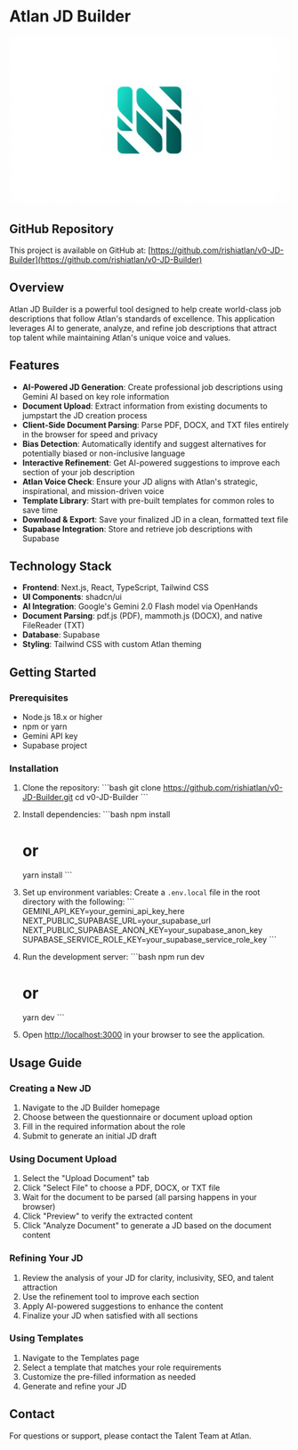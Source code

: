 # Atlan JD Builder

![Atlan Logo](public/images/atlan-logo.png)

## GitHub Repository

This project is available on GitHub at: [https://github.com/rishiatlan/v0-JD-Builder](https://github.com/rishiatlan/v0-JD-Builder)

## Overview

Atlan JD Builder is a powerful tool designed to help create world-class job descriptions that follow Atlan's standards of excellence. This application leverages AI to generate, analyze, and refine job descriptions that attract top talent while maintaining Atlan's unique voice and values.

## Features

- **AI-Powered JD Generation**: Create professional job descriptions using Gemini AI based on key role information
- **Document Upload**: Extract information from existing documents to jumpstart the JD creation process
- **Client-Side Document Parsing**: Parse PDF, DOCX, and TXT files entirely in the browser for speed and privacy
- **Bias Detection**: Automatically identify and suggest alternatives for potentially biased or non-inclusive language
- **Interactive Refinement**: Get AI-powered suggestions to improve each section of your job description
- **Atlan Voice Check**: Ensure your JD aligns with Atlan's strategic, inspirational, and mission-driven voice
- **Template Library**: Start with pre-built templates for common roles to save time
- **Download & Export**: Save your finalized JD in a clean, formatted text file
- **Supabase Integration**: Store and retrieve job descriptions with Supabase

## Technology Stack

- **Frontend**: Next.js, React, TypeScript, Tailwind CSS
- **UI Components**: shadcn/ui
- **AI Integration**: Google's Gemini 2.0 Flash model via OpenHands
- **Document Parsing**: pdf.js (PDF), mammoth.js (DOCX), and native FileReader (TXT)
- **Database**: Supabase
- **Styling**: Tailwind CSS with custom Atlan theming

## Getting Started

### Prerequisites

- Node.js 18.x or higher
- npm or yarn
- Gemini API key
- Supabase project

### Installation

1. Clone the repository:
   \`\`\`bash
   git clone https://github.com/rishiatlan/v0-JD-Builder.git
   cd v0-JD-Builder
   \`\`\`

2. Install dependencies:
   \`\`\`bash
   npm install
   # or
   yarn install
   \`\`\`

3. Set up environment variables:
   Create a `.env.local` file in the root directory with the following:
   \`\`\`
   GEMINI_API_KEY=your_gemini_api_key_here
   NEXT_PUBLIC_SUPABASE_URL=your_supabase_url
   NEXT_PUBLIC_SUPABASE_ANON_KEY=your_supabase_anon_key
   SUPABASE_SERVICE_ROLE_KEY=your_supabase_service_role_key
   \`\`\`

4. Run the development server:
   \`\`\`bash
   npm run dev
   # or
   yarn dev
   \`\`\`

5. Open [http://localhost:3000](http://localhost:3000) in your browser to see the application.

## Usage Guide

### Creating a New JD

1. Navigate to the JD Builder homepage
2. Choose between the questionnaire or document upload option
3. Fill in the required information about the role
4. Submit to generate an initial JD draft

### Using Document Upload

1. Select the "Upload Document" tab
2. Click "Select File" to choose a PDF, DOCX, or TXT file
3. Wait for the document to be parsed (all parsing happens in your browser)
4. Click "Preview" to verify the extracted content
5. Click "Analyze Document" to generate a JD based on the document content

### Refining Your JD

1. Review the analysis of your JD for clarity, inclusivity, SEO, and talent attraction
2. Use the refinement tool to improve each section
3. Apply AI-powered suggestions to enhance the content
4. Finalize your JD when satisfied with all sections

### Using Templates

1. Navigate to the Templates page
2. Select a template that matches your role requirements
3. Customize the pre-filled information as needed
4. Generate and refine your JD

## Contact

For questions or support, please contact the Talent Team at Atlan.
